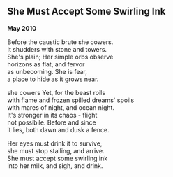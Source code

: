 She Must Accept Some Swirling Ink
---------------------------------

**May 2010**

Before the caustic brute she cowers.  
It shudders with stone and towers.  
She's plain; Her simple orbs observe  
horizons as flat, and fervor  
as unbecoming. She is fear,  
a place to hide as it grows near.  

she cowers Yet, for the beast roils  
with flame and frozen spilled dreams' spoils  
with mares of night, and ocean night.  
It's stronger in its chaos - flight  
not possibile. Before and since  
it lies, both dawn and dusk a fence.  

Her eyes must drink it to survive,  
she must stop stalling, and arrive.  
She must accept some swirling ink  
into her milk, and sigh, and drink.  

